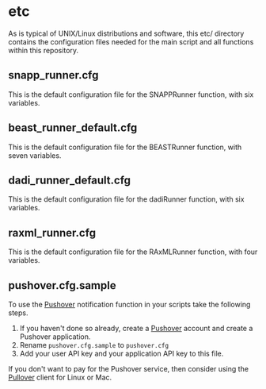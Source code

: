 # etc

As is typical of UNIX/Linux distributions and software, this etc/ directory contains the configuration files needed for the main script and all functions within this repository.

## snapp_runner.cfg
This is the default configuration file for the SNAPPRunner function, with six variables.

## beast_runner_default.cfg
This is the default configuration file for the BEASTRunner function, with seven variables.

## dadi_runner_default.cfg
This is the default configuration file for the dadiRunner function, with six variables.

## raxml_runner.cfg
This is the default configuration file for the RAxMLRunner function, with four variables.

## pushover.cfg.sample
To use the [Pushover][1] notification function in your scripts take the following steps.

1. If you haven't done so already, create a [Pushover][1] account and create a Pushover application.
2. Rename `pushover.cfg.sample` to `pushover.cfg`
3. Add your user API key and your application API key to this file.

If you don't want to pay for the Pushover service, then consider using the [Pullover][2] client for Linux or Mac.

[1]: https://pushover.net
[2]: https://github.com/cgrossde/Pullover
